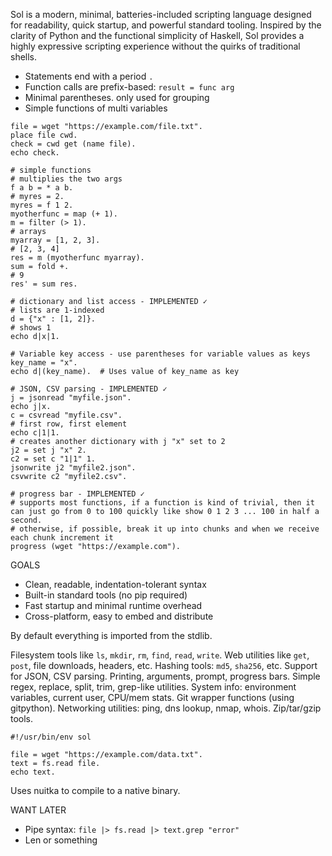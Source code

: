 Sol is a modern, minimal, batteries-included scripting language designed for readability, quick startup, and powerful standard tooling. Inspired by the clarity of Python and the functional simplicity of Haskell, Sol provides a highly expressive scripting experience without the quirks of traditional shells.

- Statements end with a period `.`
- Function calls are prefix-based: `result = func arg`
- Minimal parentheses. only used for grouping
- Simple functions of multi variables

```sol
file = wget "https://example.com/file.txt".
place file cwd.
check = cwd get (name file).
echo check.

# simple functions
# multiplies the two args
f a b = * a b.
# myres = 2.
myres = f 1 2.
myotherfunc = map (+ 1).
m = filter (> 1).
# arrays
myarray = [1, 2, 3].
# [2, 3, 4]
res = m (myotherfunc myarray).
sum = fold +.
# 9
res' = sum res.

# dictionary and list access - IMPLEMENTED ✓
# lists are 1-indexed
d = {"x" : [1, 2]}.
# shows 1
echo d|x|1.

# Variable key access - use parentheses for variable values as keys
key_name = "x".
echo d|(key_name).  # Uses value of key_name as key

# JSON, CSV parsing - IMPLEMENTED ✓
j = jsonread "myfile.json".
echo j|x.
c = csvread "myfile.csv".
# first row, first element
echo c|1|1.
# creates another dictionary with j "x" set to 2
j2 = set j "x" 2.
c2 = set c "1|1" 1.
jsonwrite j2 "myfile2.json".
csvwrite c2 "myfile2.csv".

# progress bar - IMPLEMENTED ✓
# supports most functions, if a function is kind of trivial, then it can just go from 0 to 100 quickly like show 0 1 2 3 ... 100 in half a second.
# otherwise, if possible, break it up into chunks and when we receive each chunk increment it
progress (wget "https://example.com").
```

GOALS

- Clean, readable, indentation-tolerant syntax
- Built-in standard tools (no pip required)
- Fast startup and minimal runtime overhead
- Cross-platform, easy to embed and distribute

By default everything is imported from the stdlib.

Filesystem tools like `ls`, `mkdir`, `rm`, `find`, `read`, `write`.
Web utilities like `get`, `post`, file downloads, headers, etc.
Hashing tools: `md5`, `sha256`, etc.
Support for JSON, CSV parsing.
Printing, arguments, prompt, progress bars.
Simple regex, replace, split, trim, grep-like utilities.
System info: environment variables, current user, CPU/mem stats.
Git wrapper functions (using gitpython).
Networking utilities: ping, dns lookup, nmap, whois.
Zip/tar/gzip tools.

```sol
#!/usr/bin/env sol

file = wget "https://example.com/data.txt".
text = fs.read file.
echo text.
```

Uses nuitka to compile to a native binary.

WANT LATER

- Pipe syntax: `file |> fs.read |> text.grep "error"`
- Len or something
